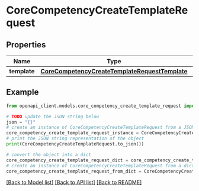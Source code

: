 # CoreCompetencyCreateTemplateRequest


## Properties

Name | Type | Description | Notes
------------ | ------------- | ------------- | -------------
**template** | [**CoreCompetencyCreateTemplateRequestTemplate**](CoreCompetencyCreateTemplateRequestTemplate.md) |  | 

## Example

```python
from openapi_client.models.core_competency_create_template_request import CoreCompetencyCreateTemplateRequest

# TODO update the JSON string below
json = "{}"
# create an instance of CoreCompetencyCreateTemplateRequest from a JSON string
core_competency_create_template_request_instance = CoreCompetencyCreateTemplateRequest.from_json(json)
# print the JSON string representation of the object
print(CoreCompetencyCreateTemplateRequest.to_json())

# convert the object into a dict
core_competency_create_template_request_dict = core_competency_create_template_request_instance.to_dict()
# create an instance of CoreCompetencyCreateTemplateRequest from a dict
core_competency_create_template_request_from_dict = CoreCompetencyCreateTemplateRequest.from_dict(core_competency_create_template_request_dict)
```
[[Back to Model list]](../README.md#documentation-for-models) [[Back to API list]](../README.md#documentation-for-api-endpoints) [[Back to README]](../README.md)


